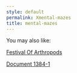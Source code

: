```yaml
---
style: default
permalink: Xmental-mazes
title: mental-mazes
---
```

You may also like:

[Festival Of Arthropods](http://scp-wiki.net/festival-of-arthropods)

[Document 1384-1](http://scp-wiki.net/document-1384-1)
